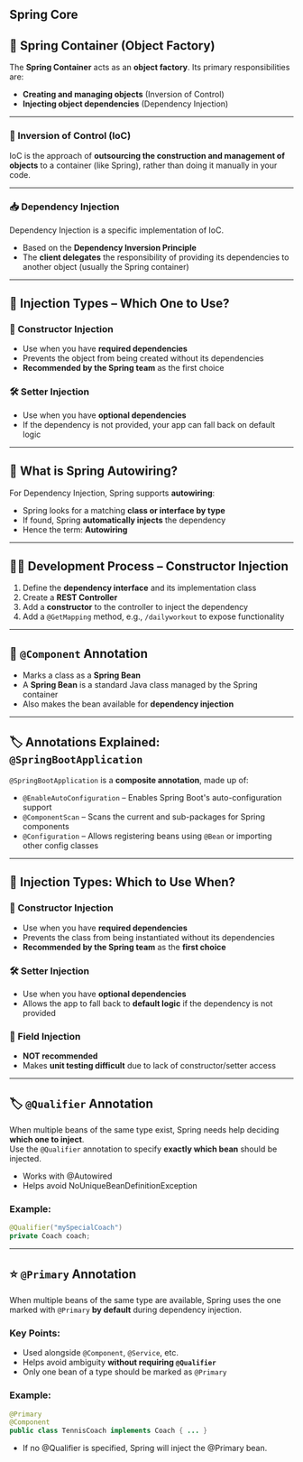 Spring Core
---

## 🧩 Spring Container (Object Factory)

The **Spring Container** acts as an **object factory**. Its primary responsibilities are:

- **Creating and managing objects** (Inversion of Control)
- **Injecting object dependencies** (Dependency Injection)

---

### 🔁 Inversion of Control (IoC)

IoC is the approach of **outsourcing the construction and management of objects** to a container (like Spring), rather than doing it manually in your code.

---

### 📥 Dependency Injection

Dependency Injection is a specific implementation of IoC.

- Based on the **Dependency Inversion Principle**
- The **client delegates** the responsibility of providing its dependencies to another object (usually the Spring container)

---

## 💉 Injection Types – Which One to Use?

### 🔧 Constructor Injection
- Use when you have **required dependencies**
- Prevents the object from being created without its dependencies
- **Recommended by the Spring team** as the first choice

### 🛠 Setter Injection
- Use when you have **optional dependencies**
- If the dependency is not provided, your app can fall back on default logic

---

## 🔄 What is Spring Autowiring?

For Dependency Injection, Spring supports **autowiring**:

- Spring looks for a matching **class or interface by type**
- If found, Spring **automatically injects** the dependency
- Hence the term: **Autowiring**

---

## 👨‍💻 Development Process – Constructor Injection

1. Define the **dependency interface** and its implementation class
2. Create a **REST Controller**
3. Add a **constructor** to the controller to inject the dependency
4. Add a `@GetMapping` method, e.g., `/dailyworkout` to expose functionality

---

## 🧱 `@Component` Annotation

- Marks a class as a **Spring Bean**
- A **Spring Bean** is a standard Java class managed by the Spring container
- Also makes the bean available for **dependency injection**

---

## 🏷 Annotations Explained: `@SpringBootApplication`

`@SpringBootApplication` is a **composite annotation**, made up of:

- `@EnableAutoConfiguration` – Enables Spring Boot's auto-configuration support
- `@ComponentScan` – Scans the current and sub-packages for Spring components
- `@Configuration` – Allows registering beans using `@Bean` or importing other config classes

---
## 💉 Injection Types: Which to Use When?

### 🔧 Constructor Injection
- Use when you have **required dependencies**
- Prevents the class from being instantiated without its dependencies
- **Recommended by the Spring team** as the **first choice**

### 🛠 Setter Injection
- Use when you have **optional dependencies**
- Allows the app to fall back to **default logic** if the dependency is not provided

### 🚫 Field Injection
- **NOT recommended**
- Makes **unit testing difficult** due to lack of constructor/setter access  

---
## 🏷️ `@Qualifier` Annotation 

When multiple beans of the same type exist, Spring needs help deciding **which one to inject**.  
Use the `@Qualifier` annotation to specify **exactly which bean** should be injected.
- Works with @Autowired
- Helps avoid NoUniqueBeanDefinitionException

### Example:
```java
@Qualifier("mySpecialCoach")
private Coach coach;
```
---
## ⭐ `@Primary` Annotation 

When multiple beans of the same type are available, Spring uses the one marked with `@Primary` **by default** during dependency injection.

### Key Points:
- Used alongside `@Component`, `@Service`, etc.
- Helps avoid ambiguity **without requiring `@Qualifier`**
- Only one bean of a type should be marked as `@Primary`

### Example:
```java
@Primary
@Component
public class TennisCoach implements Coach { ... }
```
- If no @Qualifier is specified, Spring will inject the @Primary bean.